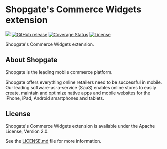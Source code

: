 # Shopgate's Commerce Widgets extension

![](https://travis-ci.org/shopgate/commerce-widgets.svg?branch=development)
[![GitHub release](https://img.shields.io/github/release/shopgate/commerce-widgets.svg)]()
[![Coverage Status](https://coveralls.io/repos/github/shopgate/commerce-widgets/badge.svg?branch=development)](https://coveralls.io/github/shopgate/commerce-widgets?branch=development)
[![License](https://img.shields.io/badge/License-Apache%202.0-blue.svg)](https://opensource.org/licenses/Apache-2.0)

Shopgate's Commerce Widgets extension.

## About Shopgate

Shopgate is the leading mobile commerce platform.

Shopgate offers everything online retailers need to be successful in mobile. Our leading
software-as-a-service (SaaS) enables online stores to easily create, maintain and optimize native
apps and mobile websites for the iPhone, iPad, Android smartphones and tablets.

## License

Shopgate's Commerce Widgets extension is available under the Apache License, Version 2.0.

See the [LICENSE.md](./LICENSE.md) file for more information.
